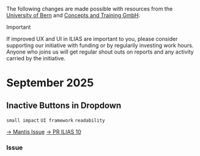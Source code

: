 The following changes are made possible with resources from the [University of Bern](https://www.unibe.ch/) and [Concepts and Training GmbH](https://concepts-and-training.de/).

> [!IMPORTANT]
> If improved UX and UI in ILIAS are important to you, please consider supporting our initiative with funding or by regularily investing work hours. Anyone who joins us will get regular shout outs on reports and any activity carried by the initiative.

# September 2025

## Inactive Buttons in Dropdown

`small impact` `UI framework` `readability`

[→ Mantis Issue](https://mantis.ilias.de/view.php?id=45480) [→ PR ILIAS 10](https://github.com/ILIAS-eLearning/ILIAS/pull/9922)

### Issue
